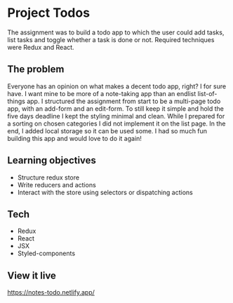 # Project Todos

The assignment was to build a todo app to which the user could add tasks, list tasks and toggle whether a task is done or not. 
Required techniques were Redux and React.

## The problem

Everyone has an opinion on what makes a decent todo app, right? I for sure have. I want mine to be more of a note-taking app than an endlist list-of-things app. I structured the assignment from start to be a multi-page todo app, with an add-form and an edit-form. To still keep it simple and hold the five days deadline I kept the styling minimal and clean. While I prepared for a sorting on chosen categories I did not implement it on the list page. In the end, I added local storage so it can be used some. I had so much fun building this app and would love to do it again!

## Learning objectives

- Structure redux store
- Write reducers and actions
- Interact with the store using selectors or dispatching actions

## Tech

- Redux
- React
- JSX
- Styled-components
## View it live

https://notes-todo.netlify.app/